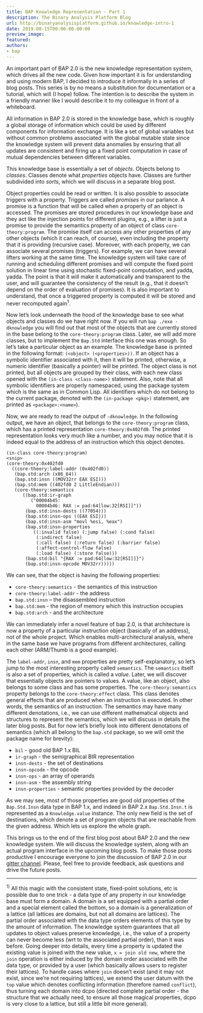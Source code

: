 ```yaml
---
title: BAP Knowledge Representation - Part 1
description: The Binary Analysis Platform Blog
url: http://binaryanalysisplatform.github.io/knowledge-intro-1
date: 2019-08-15T00:00:00-00:00
preview_image:
featured:
authors:
- bap
---
```


<p>An important part of BAP 2.0 is the new knowledge representation system, which drives all the new code. Given how important it is for understanding and using modern BAP, I decided to introduce it informally in a series of blog posts. This series is by no means a substitution for documentation or a tutorial, which will (I hope) follow. The intention is to describe the system in a friendly manner like I would describe it to my colleague in front of a whiteboard.</p>

<p>All information in BAP 2.0 is stored in the knowledge base, which is roughly a global storage of information which could be used by different components for information exchange. It is like a set of global variables but without common problems associated with the global mutable state since the knowledge system will prevent data anomalies by ensuring that all updates are consistent and firing up a fixed point computation in case of mutual dependencies between different variables.</p>

<p>This knowledge base is essentially a set of <em>objects</em>. Objects belong to <em>classes</em>. Classes denote what <em>properties</em> objects have. Classes are further subdivided into <em>sorts</em>, which we will discuss in a separate blog post.</p>

<p>Object properties could be read or written. It is also possible to associate triggers with a property. Triggers are called <em>promises</em> in our parlance. A promise is a function that will be called when a property of an object is accessed. The promises are stored procedures in our knowledge base and they act like the injection points for different plugins, e.g., a lifter is just a promise to provide the semantics property of an object of class <code class="language-plaintext highlighter-rouge">core-theory:program</code>. The promise itself can access any other properties of any other objects (which it can reach, of course), even including the property that it is providing (recursive case). Moreover, with each property, we can associate several promises (triggers). For example, we can have several lifters working at the same time. The knowledge system will take care of running and scheduling different promises and will compute the fixed point solution in linear time using stochastic fixed-point computation, and yadda, yadda. The point is that it will make it automatically and transparent to the user, and will guarantee the consistency of the result (e.g., that it doesn&rsquo;t depend on the order of evaluation of promises). It is also important to understand, that once a triggered property is computed it will be stored and never recomputed again<sup>1</sup>.</p>

<p>Now let&rsquo;s look underneath the hood of the knowledge base to see what objects and classes do we have right now. If you will run <code class="language-plaintext highlighter-rouge">bap ./exe -dknowledge</code> you will find out that most of the objects that are currently stored in the base belong to the <code class="language-plaintext highlighter-rouge">core-theory:program</code> class. Later, we will add more classes, but to implement the <code class="language-plaintext highlighter-rouge">Bap.Std</code> interface this one was enough. So let&rsquo;s take a particular object as an example. The knowledge base is printed in the following format: <code class="language-plaintext highlighter-rouge">(&lt;object&gt; (&lt;properties&gt;))</code>. If an object has a symbolic identifier associated with it, then it will be printed, otherwise, a numeric identifier (basically a pointer) will be printed. The object class is not printed, but all objects are grouped by their class, with each new class opened with the <code class="language-plaintext highlighter-rouge">(in-class &lt;class-name&gt;)</code> statement. Also, note that all symbolic identifiers are properly namespaced, using the package system which is the same as in Common Lisp. All identifiers which do not belong to the current package, denoted with the <code class="language-plaintext highlighter-rouge">(in-package &lt;pkg&gt;)</code> statement, are printed as <code class="language-plaintext highlighter-rouge">&lt;package&gt;:&lt;name&gt;</code>).</p>

<p>Now, we are ready to read the output of <code class="language-plaintext highlighter-rouge">-dknowledge</code>. In the following output, we have an object, that belongs to the <code class="language-plaintext highlighter-rouge">core-theory:program</code> class, which has a printed representation <code class="language-plaintext highlighter-rouge">core-theory:0x402fd0</code>. The printed representation looks very much like a number, and you may notice that it is indeed equal to the address of an instruction which this object denotes.</p>

<div class="language-plaintext highlighter-rouge"><div class="highlight"><pre class="highlight"><code>(in-class core-theory:program)
&lt;snip&gt;
(core-theory:0x402fd0
  ((core-theory:label-addr (0x402fd0))
   (bap.std:arch (x86_64))
   (bap.std:insn ((MOV32rr EAX ESI)))
   (bap.std:mem ((402fd0 2 LittleEndian)))
   (core-theory:semantics
      ((bap.std:ir-graph
         (&quot;00004b45:
           00004b46: RAX := pad:64[low:32[RSI]]&quot;))
       (bap.std:insn-dests ((77054)))
       (bap.std:insn-ops ((EAX ESI)))
       (bap.std:insn-asm &quot;movl %esi, %eax&quot;)
       (bap.std:insn-properties
          ((:invalid false) (:jump false) (:cond false)
           (:indirect false)
           (:call false) (:return false) (:barrier false)
           (:affect-control-flow false)
           (:load false) (:store false)))
       (bap.std:bil &quot;{RAX := pad:64[low:32[RSI]]}&quot;)
       (bap.std:insn-opcode MOV32rr)))))
</code></pre></div></div>

<p>We can see, that the object is having the following properties:</p>

<ul>
  <li><code class="language-plaintext highlighter-rouge">core-theory:semantics</code> - the semantics of this instruction</li>
  <li><code class="language-plaintext highlighter-rouge">core-theory:label-addr</code> - the address</li>
  <li><code class="language-plaintext highlighter-rouge">bap.std:insn</code> &ndash; the disassembled instruction</li>
  <li><code class="language-plaintext highlighter-rouge">bap.std:mem</code> - the region of memory which this instruction occupies</li>
  <li><code class="language-plaintext highlighter-rouge">bap.std:arch</code>  - and the architecture</li>
</ul>

<p>We can immediately infer a novel feature of bap 2.0, is that architecture is now a property of a particular instruction object (basically of an address), not of the whole project. Which enables multi-architectural analysis, where in the same base we have programs from different architectures, calling each other (ARM/Thumb is a good example).</p>

<p>The <code class="language-plaintext highlighter-rouge">label-addr</code>, <code class="language-plaintext highlighter-rouge">insn</code>, and <code class="language-plaintext highlighter-rouge">mem</code> properties are pretty self-explanatory, so let&rsquo;s jump to the most interesting property called <code class="language-plaintext highlighter-rouge">semantics</code>. The <code class="language-plaintext highlighter-rouge">semantics</code> itself is also a set of properties, which is called a <em>value</em>. Later, we will discover that essentially objects are pointers to values. A value, like an object, also belongs to some class and has some properties. The <code class="language-plaintext highlighter-rouge">core-theory:semantics</code> property belongs to the <code class="language-plaintext highlighter-rouge">core-theory:effect</code> class. This class denotes general effects that are produced when an instruction is executed. In other words, the semantics of an instruction. The semantics may have many different denotations, i.e., we can use different mathematical objects and structures to represent the semantics, which we will discuss in details the later blog posts. But for now let&rsquo;s briefly look into different denotations of semantics (which all belong to the <code class="language-plaintext highlighter-rouge">bap.std</code> package, so we will omit the package name for brevity):</p>

<ul>
  <li><code class="language-plaintext highlighter-rouge">bil</code> - good old BAP 1.x BIL</li>
  <li><code class="language-plaintext highlighter-rouge">ir-graph</code> - the semigraphical BIR representation</li>
  <li><code class="language-plaintext highlighter-rouge">insn-dests</code> - the set of destinations</li>
  <li><code class="language-plaintext highlighter-rouge">insn-opcode</code> - the opcode</li>
  <li><code class="language-plaintext highlighter-rouge">insn-ops</code> - an array of operands</li>
  <li><code class="language-plaintext highlighter-rouge">insn-asm</code> - the assembly string</li>
  <li><code class="language-plaintext highlighter-rouge">insn-properties</code> - semantic properties provided by the decoder</li>
</ul>

<p>As we may see, most of those properties are good old properties of the <code class="language-plaintext highlighter-rouge">Bap.Std.Insn</code> data type in BAP 1.x, and indeed in BAP 2.x <code class="language-plaintext highlighter-rouge">Bap.Std.Insn.t</code> is represented as a <code class="language-plaintext highlighter-rouge">Knowledge.value</code> instance. The only new field is the set of destinations, which denote a set of program objects that are reachable from the given address. Which lets us explore the whole graph.</p>

<p>This brings us to the end of the first blog post about BAP 2.0 and the new knowledge system. We will discuss the knowledge system, along with an actual program interface in the upcoming blog posts. To make those posts productive I encourage everyone to join the discussion of BAP 2.0 in our <a href="https://gitter.im/BinaryAnalysisPlatform/bap">gitter channel</a>. Please, feel free to provide feedback, ask questions and drive the future posts.</p>

<hr/>
<p><sup>1)</sup> All this magic with the consistent state, fixed-point solutions, etc is possible due to one trick - a data type of any property in our knowledge base must form a domain. A domain is a set equipped with a partial order and a special element called the bottom, so a domain is a generalization of a lattice (all lattices are domains, but not all domains are lattices). The partial order associated with the data type orders elements of this type by the amount of information. The knowledge system guarantees that all updates to object values preserve knowledge, i.e., the value of a property can never become less (wrt to the associated partial order), than it was before. Going deeper into details, every time a property is updated the existing value is joined with the new value, <code class="language-plaintext highlighter-rouge">x = join old new</code>, where the <code class="language-plaintext highlighter-rouge">join</code> operation is either induced by the domain order associated with the data type, or provided by a user (which basically allows users to register their lattices). To handle cases where <code class="language-plaintext highlighter-rouge">join</code> doesn&rsquo;t exist (and it may not exist, since we&rsquo;re not requiring lattices), we extend the user datum with the <code class="language-plaintext highlighter-rouge">top</code> value which denotes conflicting information (therefore named <code class="language-plaintext highlighter-rouge">conflict</code>), thus turning each domain into dcpo (directed complete partial order - the structure that we actually need, to ensure all those magical properties, dcpo is very close to a lattice, but still a little bit more general).</p>

